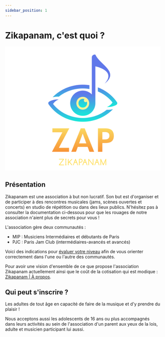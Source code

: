 ```yaml
---
sidebar_position: 1
---
```


# Zikapanam, c'est quoi ?

![Zikapanam](/img/zikapanam.png)

## Présentation

Zikapanam est une association à but non lucratif. Son but est d'organiser et de participer à des rencontres musicales (jams, scènes ouvertes et concerts) en studio de répétition ou dans des lieux publics. N'hésitez pas à consulter la documentation ci-dessous pour que les rouages de notre association n'aient plus de secrets pour vous !

L'association gère deux communautés :
- MIP : Musiciens Intermédiaires et débutants de Paris
- PJC : Paris Jam Club (intermédiaires-avancés et avancés)

Voici des indications pour [évaluer votre niveau](/docs/evaluer-son-niveau.md) afin de vous orienter correctement dans l'une ou l'autre des communautés.

Pour avoir une vision d'ensemble de ce que propose l'association Zikapanam actuellement ainsi que le coût de la cotisation qui est modique : [Zikapanam | À propos](https://www.blog.zikapanam.fr/about).

## Qui peut s'inscrire ?

Les adultes de tout âge en capacité de faire de la musique et d'y prendre du plaisir !

Nous acceptons aussi les adolescents de 16 ans ou plus accompagnés dans leurs activités au sein de l'association d'un parent aux yeux de la lois, adulte et musicien participant lui aussi.